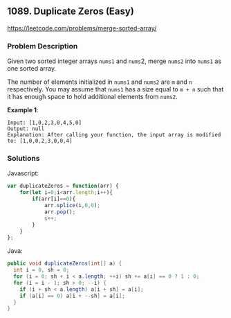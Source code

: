 ## 1089. Duplicate Zeros (Easy)

https://leetcode.com/problems/merge-sorted-array/

### Problem Description

Given two sorted integer arrays `nums1` and `nums`2, merge `nums2` into `nums1` as one sorted array.

The number of elements initialized in `nums1` and `nums2` are `m` and `n` respectively. You may assume that `nums1` has a size equal to `m + n` such that it has enough space to hold additional elements from `nums2`.
 

**Example 1**:
```
Input: [1,0,2,3,0,4,5,0]
Output: null
Explanation: After calling your function, the input array is modified to: [1,0,0,2,3,0,0,4]

```
### Solutions

Javascript:

```javascript
var duplicateZeros = function(arr) {
    for(let i=0;i<arr.length;i++){
        if(arr[i]==0){
            arr.splice(i,0,0);
            arr.pop();
            i++;
        }
    }
};
```


Java:

```java
public void duplicateZeros(int[] a) {
  int i = 0, sh = 0;
  for (i = 0; sh + i < a.length; ++i) sh += a[i] == 0 ? 1 : 0;
  for (i = i - 1; sh > 0; --i) {
    if (i + sh < a.length) a[i + sh] = a[i];
    if (a[i] == 0) a[i + --sh] = a[i];
  }
}
```

